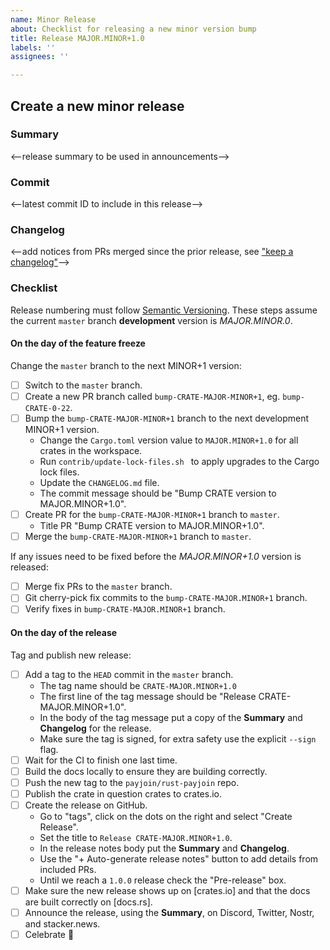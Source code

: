 ```yaml
---
name: Minor Release
about: Checklist for releasing a new minor version bump
title: Release MAJOR.MINOR+1.0
labels: ''
assignees: ''

---
```


## Create a new minor release

### Summary

<--release summary to be used in announcements-->

### Commit

<--latest commit ID to include in this release-->

### Changelog

<--add notices from PRs merged since the prior release, see ["keep a changelog"]-->

### Checklist

Release numbering must follow [Semantic Versioning]. These steps assume the current `master`
branch **development** version is *MAJOR.MINOR.0*.

#### On the day of the feature freeze

Change the `master` branch to the next MINOR+1 version:

- [ ] Switch to the `master` branch.
- [ ] Create a new PR branch called `bump-CRATE-MAJOR-MINOR+1`, eg. `bump-CRATE-0-22`.
- [ ] Bump the `bump-CRATE-MAJOR-MINOR+1` branch to the next development MINOR+1 version.
  - Change the `Cargo.toml` version value to `MAJOR.MINOR+1.0` for all crates in the workspace.
  - Run `contrib/update-lock-files.sh ` to apply upgrades to the Cargo lock files.
  - Update the `CHANGELOG.md` file.
  - The commit message should be "Bump CRATE version to MAJOR.MINOR+1.0".
- [ ] Create PR for the `bump-CRATE-MAJOR-MINOR+1` branch to `master`.
  - Title PR "Bump CRATE version to MAJOR.MINOR+1.0".
- [ ] Merge the `bump-CRATE-MAJOR-MINOR+1` branch to `master`.

If any issues need to be fixed before the *MAJOR.MINOR+1.0* version is released:

- [ ] Merge fix PRs to the `master` branch.
- [ ] Git cherry-pick fix commits to the `bump-CRATE-MAJOR.MINOR+1` branch.
- [ ] Verify fixes in `bump-CRATE-MAJOR.MINOR+1` branch.

#### On the day of the release

Tag and publish new release:

- [ ] Add a tag to the `HEAD` commit in the `master` branch.
  - The tag name should be `CRATE-MAJOR.MINOR+1.0`
  - The first line of the tag message should be "Release CRATE-MAJOR.MINOR+1.0".
  - In the body of the tag message put a copy of the **Summary** and **Changelog** for the release.
  - Make sure the tag is signed, for extra safety use the explicit `--sign` flag.
- [ ] Wait for the CI to finish one last time.
- [ ] Build the docs locally to ensure they are building correctly.
- [ ] Push the new tag to the `payjoin/rust-payjoin` repo.
- [ ] Publish the crate in question crates to crates.io.
- [ ] Create the release on GitHub.
  - Go to "tags", click on the dots on the right and select "Create Release".
  - Set the title to `Release CRATE-MAJOR.MINOR+1.0`.
  - In the release notes body put the **Summary** and **Changelog**.
  - Use the "+ Auto-generate release notes" button to add details from included PRs.
  - Until we reach a `1.0.0` release check the "Pre-release" box.
- [ ] Make sure the new release shows up on [crates.io] and that the docs are built correctly on [docs.rs].
- [ ] Announce the release, using the **Summary**, on Discord, Twitter, Nostr, and stacker.news.
- [ ] Celebrate 🎉

[Semantic Versioning]: https://semver.org/
["keep a changelog"]: https://keepachangelog.com/en/1.0.0/
